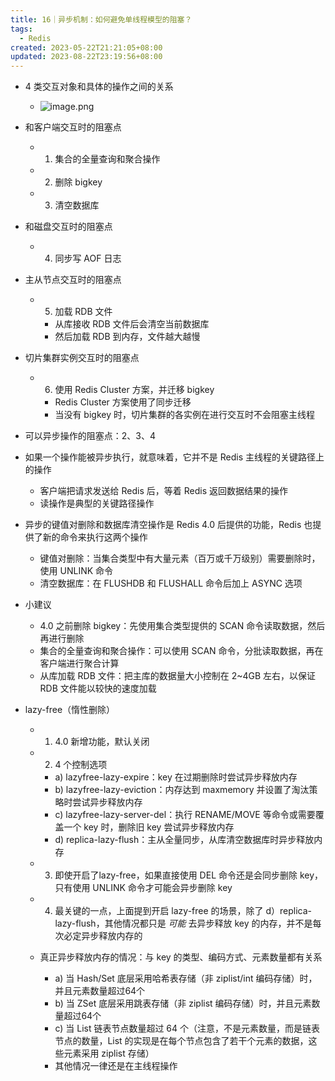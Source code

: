 ```yaml
---
title: 16｜异步机制：如何避免单线程模型的阻塞？
tags:
  - Redis
created: 2023-05-22T21:21:05+08:00
updated: 2023-08-22T23:19:56+08:00
---
```


- 4 类交互对象和具体的操作之间的关系
  - ![image.png](https://cdn.jsdelivr.net/gh/11ze/static/images/redis-16-1.png)

- 和客户端交互时的阻塞点

  - 1. 集合的全量查询和聚合操作
  - 2. 删除 bigkey
  - 3. 清空数据库

- 和磁盘交互时的阻塞点

  - 4. 同步写 AOF 日志

- 主从节点交互时的阻塞点

  - 5. 加载 RDB 文件

    - 从库接收 RDB 文件后会清空当前数据库
    - 然后加载 RDB 到内存，文件越大越慢

- 切片集群实例交互时的阻塞点

  - 6. 使用 Redis Cluster 方案，并迁移 bigkey

    - Redis Cluster 方案使用了同步迁移
    - 当没有 bigkey 时，切片集群的各实例在进行交互时不会阻塞主线程

- 可以异步操作的阻塞点：2、3、4
- 如果一个操作能被异步执行，就意味着，它并不是 Redis 主线程的关键路径上的操作

  - 客户端把请求发送给 Redis 后，等着 Redis 返回数据结果的操作
  - 读操作是典型的关键路径操作

- 异步的键值对删除和数据库清空操作是 Redis 4.0 后提供的功能，Redis 也提供了新的命令来执行这两个操作

  - 键值对删除：当集合类型中有大量元素（百万或千万级别）需要删除时，使用 UNLINK 命令
  - 清空数据库：在 FLUSHDB 和 FLUSHALL 命令后加上 ASYNC 选项

- 小建议

  - 4.0 之前删除 bigkey：先使用集合类型提供的 SCAN 命令读取数据，然后再进行删除
  - 集合的全量查询和聚合操作：可以使用 SCAN 命令，分批读取数据，再在客户端进行聚合计算
  - 从库加载 RDB 文件：把主库的数据量大小控制在 2~4GB 左右，以保证 RDB 文件能以较快的速度加载

- lazy-free（惰性删除）

  - 1. 4.0 新增功能，默认关闭
  - 2. 4 个控制选项

    - a) lazyfree-lazy-expire：key 在过期删除时尝试异步释放内存
    - b) lazyfree-lazy-eviction：内存达到 maxmemory 并设置了淘汰策略时尝试异步释放内存
    - c) lazyfree-lazy-server-del：执行 RENAME/MOVE 等命令或需要覆盖一个 key 时，删除旧 key 尝试异步释放内存
    - d) replica-lazy-flush：主从全量同步，从库清空数据库时异步释放内存

  - 3. 即使开启了lazy-free，如果直接使用 DEL 命令还是会同步删除 key，只有使用 UNLINK 命令才可能会异步删除 key
  - 4. 最关键的一点，上面提到开启 lazy-free 的场景，除了 d）replica-lazy-flush，其他情况都只是 *可能* 去异步释放 key 的内存，并不是每次必定异步释放内存的
  - 真正异步释放内存的情况：与 key 的类型、编码方式、元素数量都有关系

    - a) 当 Hash/Set 底层采用哈希表存储（非 ziplist/int 编码存储）时，并且元素数量超过64个
    - b) 当 ZSet 底层采用跳表存储（非 ziplist 编码存储）时，并且元素数量超过64个
    - c) 当 List 链表节点数量超过 64 个（注意，不是元素数量，而是链表节点的数量，List 的实现是在每个节点包含了若干个元素的数据，这些元素采用 ziplist 存储）
    - 其他情况一律还是在主线程操作
